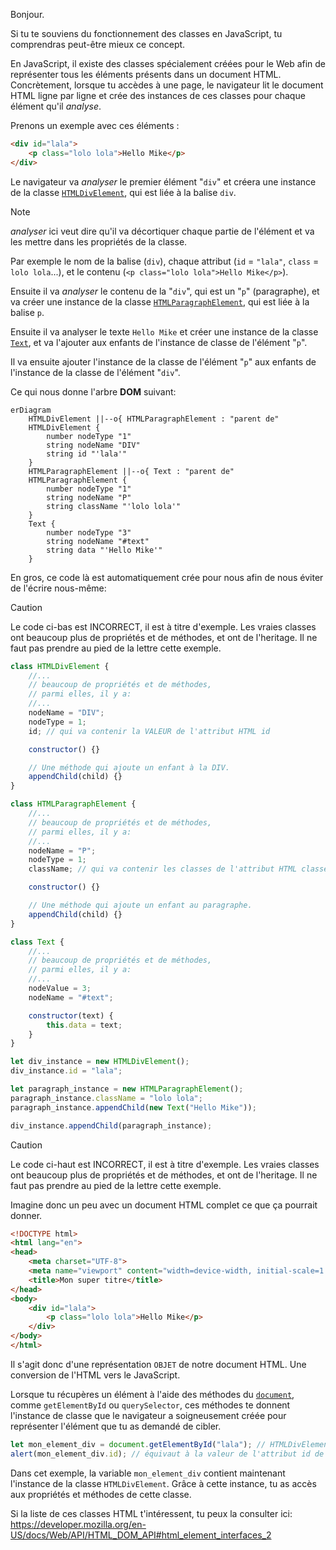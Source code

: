 Bonjour.

Si tu te souviens du fonctionnement des classes en JavaScript, tu comprendras peut-être mieux ce concept.

En JavaScript, il existe des classes spécialement créées pour le Web afin de représenter tous les éléments présents dans
un document HTML. Concrètement, lorsque tu accèdes à une page, le navigateur lit le document HTML ligne par ligne et
crée des instances de ces classes pour chaque élément qu'il _analyse_.

Prenons un exemple avec ces éléments :

```html
<div id="lala">
	<p class="lolo lola">Hello Mike</p>
</div>
```

Le navigateur va _analyser_ le premier élément "`div`" et créera une instance de la classe
[`HTMLDivElement`](https://developer.mozilla.org/en-US/docs/Web/API/HTMLDivElement), qui est liée à la balise `div`.

> [!NOTE]
>
> _analyser_ ici veut dire qu'il va décortiquer chaque partie de l'élément et va les mettre dans les propriétés de la classe.
>
> Par exemple le nom de la balise (`div`), chaque attribut (`id` = `"lala"`, `class` = `lolo lola`...),
> et le contenu (`<p class="lolo lola">Hello Mike</p>`).

Ensuite il va _analyser_ le contenu de la "`div`", qui est un "`p`" (paragraphe), et va créer une instance de la classe
[`HTMLParagraphElement`](https://developer.mozilla.org/en-US/docs/Web/API/HTMLParagraphElement), qui est liée à la
balise `p`.

Ensuite il va analyser le texte `Hello Mike` et créer une instance de la classe
[`Text`](https://developer.mozilla.org/en-US/docs/Web/API/Text), et va l'ajouter aux enfants de l'instance de classe de
l'élément "`p`".

Il va ensuite ajouter l'instance de la classe de l'élément "`p`" aux enfants de l'instance de la classe de l'élément
"`div`".

Ce qui nous donne l'arbre **DOM** suivant:

```mermaid
erDiagram
	HTMLDivElement ||--o{ HTMLParagraphElement : "parent de"
	HTMLDivElement {
		number nodeType "1"
		string nodeName "DIV"
		string id "'lala'"
	}
	HTMLParagraphElement ||--o{ Text : "parent de"
	HTMLParagraphElement {
		number nodeType "1"
		string nodeName "P"
		string className "'lolo lola'"
	}
	Text {
		number nodeType "3"
		string nodeName "#text"
		string data "'Hello Mike'"
	}
```

En gros, ce code là est automatiquement crée pour nous afin de nous éviter de l'écrire nous-même:

> [!CAUTION]
>
> Le code ci-bas est INCORRECT, il est à titre d'exemple. Les vraies classes ont beaucoup plus de propriétés et de
> méthodes, et ont de l'heritage. Il ne faut pas prendre au pied de la lettre cette exemple.

```js
class HTMLDivElement {
	//...
	// beaucoup de propriétés et de méthodes,
	// parmi elles, il y a:
	//...
	nodeName = "DIV";
	nodeType = 1;
	id; // qui va contenir la VALEUR de l'attribut HTML id

	constructor() {}

	// Une méthode qui ajoute un enfant à la DIV.
	appendChild(child) {}
}

class HTMLParagraphElement {
	//...
	// beaucoup de propriétés et de méthodes,
	// parmi elles, il y a:
	//...
	nodeName = "P";
	nodeType = 1;
	className; // qui va contenir les classes de l'attribut HTML classes

	constructor() {}

	// Une méthode qui ajoute un enfant au paragraphe.
	appendChild(child) {}
}

class Text {
	//...
	// beaucoup de propriétés et de méthodes,
	// parmi elles, il y a:
	//...
	nodeValue = 3;
	nodeName = "#text";

	constructor(text) {
		this.data = text;
	}
}

let div_instance = new HTMLDivElement();
div_instance.id = "lala";

let paragraph_instance = new HTMLParagraphElement();
paragraph_instance.className = "lolo lola";
paragraph_instance.appendChild(new Text("Hello Mike"));

div_instance.appendChild(paragraph_instance);
```

> [!CAUTION]
>
> Le code ci-haut est INCORRECT, il est à titre d'exemple. Les vraies classes ont beaucoup plus de propriétés et de
> méthodes, et ont de l'heritage. Il ne faut pas prendre au pied de la lettre cette exemple.

Imagine donc un peu avec un document HTML complet ce que ça pourrait donner.

```html
<!DOCTYPE html>
<html lang="en">
<head>
	<meta charset="UTF-8">
	<meta name="viewport" content="width=device-width, initial-scale=1.0">
	<title>Mon super titre</title>
</head>
<body>
	<div id="lala">
		<p class="lolo lola">Hello Mike</p>
	</div>
</body>
</html>
```

Il s'agit donc d'une représentation `OBJET` de notre document HTML. Une conversion de l'HTML vers le JavaScript.

Lorsque tu récupères un élément à l'aide des méthodes du
[`document`](https://developer.mozilla.org/en-US/docs/Web/API/Document), comme `getElementById` ou `querySelector`, ces
méthodes te donnent l'instance de classe que le navigateur a soigneusement créée pour représenter l'élément que tu as
demandé de cibler.

```js
let mon_element_div = document.getElementById("lala"); // HTMLDivElement
alert(mon_element_div.id); // équivaut à la valeur de l'attribut id de la div (= "lala")
```

Dans cet exemple, la variable `mon_element_div` contient maintenant l'instance de la classe `HTMLDivElement`. Grâce à
cette instance, tu as accès aux propriétés et méthodes de cette classe.

Si la liste de ces classes HTML t'intéressent, tu peux la consulter ici: https://developer.mozilla.org/en-US/docs/Web/API/HTML_DOM_API#html_element_interfaces_2
